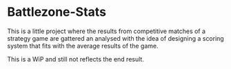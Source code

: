 # Battlezone-Stats
This is a little project where the results from competitive matches of a strategy game are gattered an analysed with the idea of designing a scoring system that fits with the average results of the game.

This is a WiP and still not reflects the end result.

